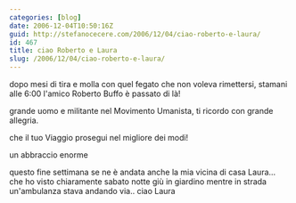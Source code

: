 ```yaml
---
categories: [blog]
date: 2006-12-04T10:50:16Z
guid: http://stefanocecere.com/2006/12/04/ciao-roberto-e-laura/
id: 467
title: ciao Roberto e Laura
slug: /2006/12/04/ciao-roberto-e-laura/
---
```


dopo mesi di tira e molla con quel fegato che non voleva rimettersi, stamani alle 6:00 l'amico Roberto Buffo è passato di là!

grande uomo e militante nel Movimento Umanista, ti ricordo con grande allegria.

che il tuo Viaggio prosegui nel migliore dei modi!

un abbraccio enorme
  
questo fine settimana se ne è andata anche la mia vicina di casa Laura… che ho visto chiaramente sabato notte giù in giardino mentre in strada un'ambulanza stava andando via.. ciao Laura